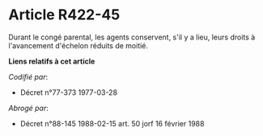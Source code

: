 # Article R422-45

Durant le congé parental, les agents conservent, s'il y a lieu, leurs droits à l'avancement d'échelon réduits de moitié.

**Liens relatifs à cet article**

_Codifié par_:

  - Décret n°77-373 1977-03-28

_Abrogé par_:

  - Décret n°88-145 1988-02-15 art. 50 jorf 16 février 1988
